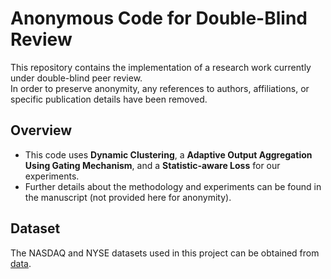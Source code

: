 # Anonymous Code for Double-Blind Review

This repository contains the implementation of a research work currently under double-blind peer review.  
In order to preserve anonymity, any references to authors, affiliations, or specific publication details have been removed.

## Overview
- This code uses **Dynamic Clustering**, a **Adaptive Output Aggregation Using Gating Mechanism**, and a **Statistic-aware Loss** for our experiments.
- Further details about the methodology and experiments can be found in the manuscript (not provided here for anonymity).

## Dataset
The NASDAQ and NYSE datasets used in this project can be obtained from [data](https://github.com/fulifeng/Temporal_Relational_Stock_Ranking/tree/master/data).
